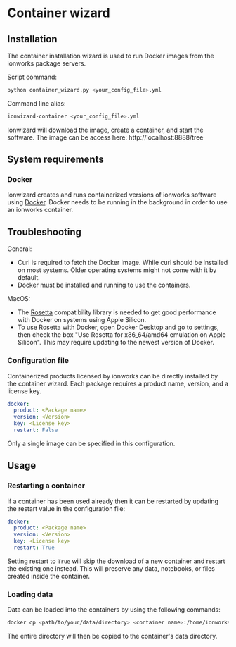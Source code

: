 # Container wizard

## Installation

The container installation wizard is used to run Docker images from
the ionworks package servers.

Script command:
```bash
python container_wizard.py <your_config_file>.yml
```
Command line alias:
```bash
ionwizard-container <your_config_file>.yml
```

Ionwizard will download the image, create a container, and start the
software. The image can be access here: http://localhost:8888/tree

## System requirements

### Docker

Ionwizard creates and runs containerized versions of ionworks software using 
[Docker]. Docker needs to be running in the background in order to use an 
ionworks container.

## Troubleshooting

General:
- Curl is required to fetch the Docker image. While curl should be installed 
  on most systems. Older operating systems might not come with it by default.
- Docker must be installed and running to use the containers.

MacOS:
- The [Rosetta] compatibility library is needed to get good 
  performance with Docker on systems using Apple Silicon.
- To use Rosetta with Docker, open Docker Desktop and go to settings, then
  check the box "Use Rosetta for x86_64/amd64 emulation on Apple Silicon". 
  This may require updating to the newest version of Docker.

### Configuration file

Containerized products licensed by ionworks can be directly installed by the 
container wizard. Each package requires a product name, version, and a license
key.
```yaml
docker:
  product: <Package name>
  version: <Version>
  key: <License key>
  restart: False
```
Only a single image can be specified in this configuration.

## Usage

### Restarting a container

If a container has been used already then it can be restarted by updating the
restart value in the configuration file:
```yaml
docker:
  product: <Package name>
  version: <Version>
  key: <License key>
  restart: True
```
Setting restart to `True` will skip the download of a new container and 
restart the existing one instead. This will preserve any data, notebooks, or 
files created inside the container.

### Loading data

Data can be loaded into the containers by using the following commands:
```bash
docker cp <path/to/your/data/directory> <container name>:/home/ionworks/data
```
The entire directory will then be copied to the container's data directory.


[Docker]: https://www.docker.com/products/docker-desktop/
[Rosetta]: https://developer.apple.com/documentation/apple-silicon/about-the-rosetta-translation-environment